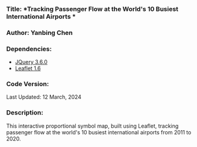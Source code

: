 ### **Title:** *Tracking Passenger Flow at the World's 10 Busiest International Airports *

### **Author:** Yanbing Chen

### **Dependencies:**
* [JQuery 3.6.0](https://jquery.com/)
* [Leaflet 1.6](https://leafletjs.com/reference-1.6.0.html)

### **Code Version:**
Last Updated: 12 March, 2024

### **Description:**
This interactive proportional symbol map, built using Leaflet, tracking passenger flow at the world's 10 busiest international airports from 2011 to 2020.
